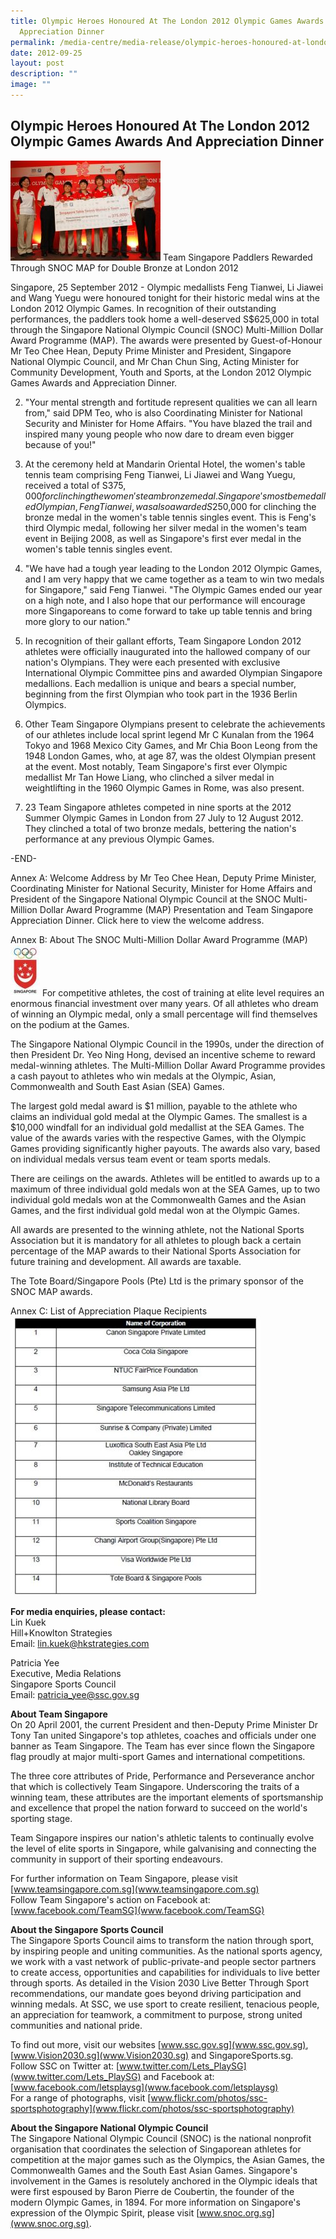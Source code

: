 ```yaml
---
title: Olympic Heroes Honoured At The London 2012 Olympic Games Awards And
  Appreciation Dinner
permalink: /media-centre/media-release/olympic-heroes-honoured-at-london-2012-olympic-games-awards-and-dinner/
date: 2012-09-25
layout: post
description: ""
image: ""
---
```

## **Olympic Heroes Honoured At The London 2012 Olympic Games Awards And Appreciation Dinner**

![](/images/Media%20Centre/Media%20Release/2012/Sep/OLYMPICHEROESHONOUREDATTHELONDON2012OLYMPICGAMESAWARDSAPPRECIATIONDINNERMainPar0042Imagegif.gif)
Team Singapore Paddlers Rewarded Through SNOC MAP for Double Bronze at London 2012

	
Singapore, 25 September 2012 - Olympic medallists Feng Tianwei, Li Jiawei and Wang Yuegu were honoured tonight for their historic medal wins at the London 2012 Olympic Games. In recognition of their outstanding performances, the paddlers took home a well-deserved S$625,000 in total through the Singapore National Olympic Council (SNOC) Multi-Million Dollar Award Programme (MAP). The awards were presented by Guest-of-Honour Mr Teo Chee Hean, Deputy Prime Minister and President, Singapore National Olympic Council, and Mr Chan Chun Sing, Acting Minister for Community Development, Youth and Sports, at the London 2012 Olympic Games Awards and Appreciation Dinner.

2. "Your mental strength and fortitude represent qualities we can all learn from," said DPM Teo, who is also Coordinating Minister for National Security and Minister for Home Affairs. "You have blazed the trail and inspired many young people who now dare to dream even bigger because of you!"

3. At the ceremony held at Mandarin Oriental Hotel, the women's table tennis team comprising Feng Tianwei, Li Jiawei and Wang Yuegu, received a total of S$375,000 for clinching the women's team bronze medal. Singapore's most bemedalled Olympian, Feng Tianwei, was also awarded S$250,000 for clinching the bronze medal in the women's table tennis singles event. This is Feng's third Olympic medal, following her silver medal in the women's team event in Beijing 2008, as well as Singapore's first ever medal in the women's table tennis singles event.

4. "We have had a tough year leading to the London 2012 Olympic Games, and I am very happy that we came together as a team to win two medals for Singapore," said Feng Tianwei. "The Olympic Games ended our year on a high note, and I also hope that our performance will encourage more Singaporeans to come forward to take up table tennis and bring more glory to our nation."

5. In recognition of their gallant efforts, Team Singapore London 2012 athletes were officially inaugurated into the hallowed company of our nation's Olympians. They were each presented with exclusive International Olympic Committee pins and awarded Olympian Singapore medallions. Each medallion is unique and bears a special number, beginning from the first Olympian who took part in the 1936 Berlin Olympics.

6. Other Team Singapore Olympians present to celebrate the achievements of our athletes include local sprint legend Mr C Kunalan from the 1964 Tokyo and 1968 Mexico City Games, and Mr Chia Boon Leong from the 1948 London Games, who, at age 87, was the oldest Olympian present at the event. Most notably, Team Singapore's first ever Olympic medallist Mr Tan Howe Liang, who clinched a silver medal in weightlifting in the 1960 Olympic Games in Rome, was also present.

7. 23 Team Singapore athletes competed in nine sports at the 2012 Summer Olympic Games in London from 27 July to 12 August 2012. They clinched a total of two bronze medals, bettering the nation's performance at any previous Olympic Games.

-END-

Annex A: Welcome Address by Mr Teo Chee Hean, Deputy Prime Minister, Coordinating Minister for National Security, Minister for Home Affairs and President of the Singapore National Olympic Council at the SNOC Multi-Million Dollar Award Programme (MAP) Presentation and Team Singapore Appreciation Dinner. 
Click here to view the welcome address.

Annex B: About The SNOC Multi-Million Dollar Award Programme (MAP)
![](/images/Media%20Centre/Media%20Release/2012/Sep/OLYMPICHEROESHONOUREDATTHELONDON2012OLYMPICGAMESAWARDSAPPRECIATIONDINNERMainPar0048Imagegif.gif)
For competitive athletes, the cost of training at elite level requires an enormous financial investment over many years. Of all athletes who dream of winning an Olympic medal, only a small percentage will find themselves on the podium at the Games.

The Singapore National Olympic Council in the 1990s, under the direction of then President Dr. Yeo Ning Hong, devised an incentive scheme to reward medal-winning athletes. The Multi-Million Dollar Award Programme provides a cash payout to athletes who win medals at the Olympic, Asian, Commonwealth and South East Asian (SEA) Games.

The largest gold medal award is $1 million, payable to the athlete who claims an individual gold medal at the Olympic Games. The smallest is a $10,000 windfall for an individual gold medallist at the SEA Games. The value of the awards varies with the respective Games, with the Olympic Games providing significantly higher payouts. The awards also vary, based on individual medals versus team event or team sports medals.

There are ceilings on the awards. Athletes will be entitled to awards up to a maximum of three individual gold medals won at the SEA Games, up to two individual gold medals won at the Commonwealth Games and the Asian Games, and the first individual gold medal won at the Olympic Games.

All awards are presented to the winning athlete, not the National Sports Association but it is mandatory for all athletes to plough back a certain percentage of the MAP awards to their National Sports Association for future training and development. All awards are taxable.

The Tote Board/Singapore Pools (Pte) Ltd is the primary sponsor of the SNOC MAP awards.

Annex C: List of Appreciation Plaque Recipients
![](/images/Media%20Centre/Media%20Release/2012/Sep/OLYMPICHEROESHONOUREDATTHELONDON2012OLYMPICGAMESAWARDSAPPRECIATIONDINNERMainPar0054Imagegif.gif)

**For media enquiries, please contact:**
<br>
Lin Kuek
<br>Hill+Knowlton Strategies
<br>Email: [lin.kuek@hkstrategies.com](lin.kuek@hkstrategies.com)

Patricia Yee
<br>Executive, Media Relations
<br>Singapore Sports Council
<br>Email: [patricia_yee@ssc.gov.sg](patricia_yee@ssc.gov.sg)

**About Team Singapore**
<br>
On 20 April 2001, the current President and then-Deputy Prime Minister Dr Tony Tan united Singapore's top athletes, coaches and officials under one banner as Team Singapore. The Team has ever since flown the Singapore flag proudly at major multi-sport Games and international competitions.

The three core attributes of Pride, Performance and Perseverance anchor that which is collectively Team Singapore. Underscoring the traits of a winning team, these attributes are the important elements of sportsmanship and excellence that propel the nation forward to succeed on the world's sporting stage.

Team Singapore inspires our nation's athletic talents to continually evolve the level of elite sports in Singapore, while galvanising and connecting the community in support of their sporting endeavours.

For further information on Team Singapore, please visit [www.teamsingapore.com.sg](www.teamsingapore.com.sg)
<br>
Follow Team Singapore's action on Facebook at: [www.facebook.com/TeamSG](www.facebook.com/TeamSG)

**About the Singapore Sports Council**
<br>
The Singapore Sports Council aims to transform the nation through sport, by inspiring people and uniting communities. As the national sports agency, we work with a vast network of public-private-and people sector partners to create access, opportunities and capabilities for individuals to live better through sports. As detailed in the Vision 2030 Live Better Through Sport recommendations, our mandate goes beyond driving participation and winning medals. At SSC, we use sport to create resilient, tenacious people, an appreciation for teamwork, a commitment to purpose, strong united communities and national pride.

To find out more, visit our websites [www.ssc.gov.sg](www.ssc.gov.sg), [www.Vision2030.sg](www.Vision2030.sg) and SingaporeSports.sg.
<br>
Follow SSC on Twitter at: [www.twitter.com/Lets_PlaySG](www.twitter.com/Lets_PlaySG) and Facebook at: [www.facebook.com/letsplaysg](www.facebook.com/letsplaysg)
<br>
For a range of photographs, visit [www.flickr.com/photos/ssc-sportsphotography](www.flickr.com/photos/ssc-sportsphotography)

**About the Singapore National Olympic Council**
<br>
The Singapore National Olympic Council (SNOC) is the national nonprofit organisation that coordinates the selection of Singaporean athletes for competition at the major games such as the Olympics, the Asian Games, the Commonwealth Games and the South East Asian Games. Singapore's involvement in the Games is resolutely anchored in the Olympic ideals that were first espoused by Baron Pierre de Coubertin, the founder of the modern Olympic Games, in 1894. For more information on Singapore's expression of the Olympic Spirit, please visit [www.snoc.org.sg](www.snoc.org.sg).